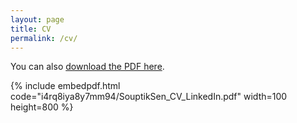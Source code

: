 ```yaml
---
layout: page
title: CV
permalink: /cv/
---
```

<!---
To get this link, upload to dropbox and then open the file on the dropbox website. Click sharing and then generate the link. Use that link below. Make sure that the link is of the form: https://www.dropbox.com/s/ALPHANUMERICSTRING/fname.pdf https://www.dropbox.com/s/i4rq8iya8y7mm94/SouptikSen_CV_May3_2018.pdf?dl=0
-->
You can also [download the PDF here](https://www.dropbox.com/s/i4rq8iya8y7mm94/SouptikSen_CV_May3_2018.pdf?dl=0).

{% include embedpdf.html code="i4rq8iya8y7mm94/SouptikSen_CV_LinkedIn.pdf" width=100 height=800 %}

